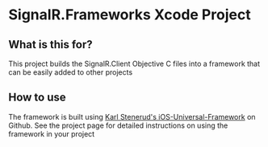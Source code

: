 # SignalR.Frameworks Xcode Project

## What is this for?
This project builds the SignalR.Client Objective C files into a framework that can be easily added to other projects

## How to use
The framework is built using [Karl Stenerud's iOS-Universal-Framework](https://github.com/kstenerud/iOS-Universal-Framework) on Github.  See the project page for detailed instructions on using the framework in your project
